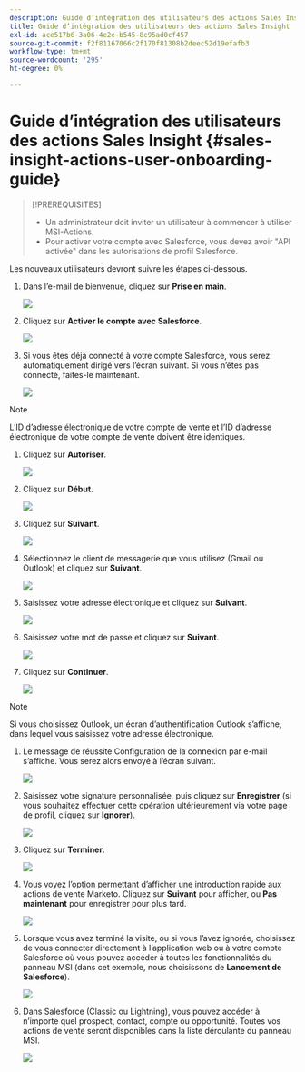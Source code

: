 ```yaml
---
description: Guide d’intégration des utilisateurs des actions Sales Insight - Documents Marketo - Documentation du produit
title: Guide d’intégration des utilisateurs des actions Sales Insight
exl-id: ace517b6-3a06-4e2e-b545-8c95ad0cf457
source-git-commit: f2f81167066c2f170f81308b2deec52d19efafb3
workflow-type: tm+mt
source-wordcount: '295'
ht-degree: 0%

---
```


# Guide d’intégration des utilisateurs des actions Sales Insight {#sales-insight-actions-user-onboarding-guide}

>[!PREREQUISITES]
>
>* Un administrateur doit inviter un utilisateur à commencer à utiliser MSI-Actions.
>* Pour activer votre compte avec Salesforce, vous devez avoir &quot;API activée&quot; dans les autorisations de profil Salesforce.


Les nouveaux utilisateurs devront suivre les étapes ci-dessous.

1. Dans l’e-mail de bienvenue, cliquez sur **Prise en main**.

   ![](assets/sales-insight-actions-user-onboarding-guide-1.png)

1. Cliquez sur **Activer le compte avec Salesforce**.

   ![](assets/sales-insight-actions-user-onboarding-guide-2.png)

1. Si vous êtes déjà connecté à votre compte Salesforce, vous serez automatiquement dirigé vers l’écran suivant. Si vous n’êtes pas connecté, faites-le maintenant.

   ![](assets/sales-insight-actions-user-onboarding-guide-3.png)

>[!NOTE]
>
>L’ID d’adresse électronique de votre compte de vente et l’ID d’adresse électronique de votre compte de vente doivent être identiques.

1. Cliquez sur **Autoriser**.

   ![](assets/sales-insight-actions-user-onboarding-guide-4.png)

1. Cliquez sur **Début**.

   ![](assets/sales-insight-actions-user-onboarding-guide-5.png)

1. Cliquez sur **Suivant**.

   ![](assets/sales-insight-actions-user-onboarding-guide-6.png)

1. Sélectionnez le client de messagerie que vous utilisez (Gmail ou Outlook) et cliquez sur **Suivant**.

   ![](assets/sales-insight-actions-user-onboarding-guide-7.png)

1. Saisissez votre adresse électronique et cliquez sur **Suivant**.

   ![](assets/sales-insight-actions-user-onboarding-guide-8.png)

1. Saisissez votre mot de passe et cliquez sur **Suivant**.

   ![](assets/sales-insight-actions-user-onboarding-guide-9.png)

1. Cliquez sur **Continuer**.

   ![](assets/sales-insight-actions-user-onboarding-guide-10.png)

>[!NOTE]
>
>Si vous choisissez Outlook, un écran d’authentification Outlook s’affiche, dans lequel vous saisissez votre adresse électronique.

1. Le message de réussite Configuration de la connexion par e-mail s’affiche. Vous serez alors envoyé à l’écran suivant.

   ![](assets/sales-insight-actions-user-onboarding-guide-11.png)

1. Saisissez votre signature personnalisée, puis cliquez sur **Enregistrer** (si vous souhaitez effectuer cette opération ultérieurement via votre page de profil, cliquez sur **Ignorer**).

   ![](assets/sales-insight-actions-user-onboarding-guide-12.png)

1. Cliquez sur **Terminer**.

   ![](assets/sales-insight-actions-user-onboarding-guide-13.png)

1. Vous voyez l’option permettant d’afficher une introduction rapide aux actions de vente Marketo. Cliquez sur **Suivant** pour afficher, ou **Pas maintenant** pour enregistrer pour plus tard.

   ![](assets/sales-insight-actions-user-onboarding-guide-14.png)

1. Lorsque vous avez terminé la visite, ou si vous l’avez ignorée, choisissez de vous connecter directement à l’application web ou à votre compte Salesforce où vous pouvez accéder à toutes les fonctionnalités du panneau MSI (dans cet exemple, nous choisissons de **Lancement de Salesforce**).

   ![](assets/sales-insight-actions-user-onboarding-guide-15.png)

1. Dans Salesforce (Classic ou Lightning), vous pouvez accéder à n’importe quel prospect, contact, compte ou opportunité. Toutes vos actions de vente seront disponibles dans la liste déroulante du panneau MSI.

   ![](assets/sales-insight-actions-user-onboarding-guide-16.png)
